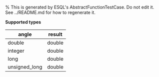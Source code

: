% This is generated by ESQL's AbstractFunctionTestCase. Do not edit it. See ../README.md for how to regenerate it.

**Supported types**

| angle | result |
| --- | --- |
| double | double |
| integer | double |
| long | double |
| unsigned_long | double |

